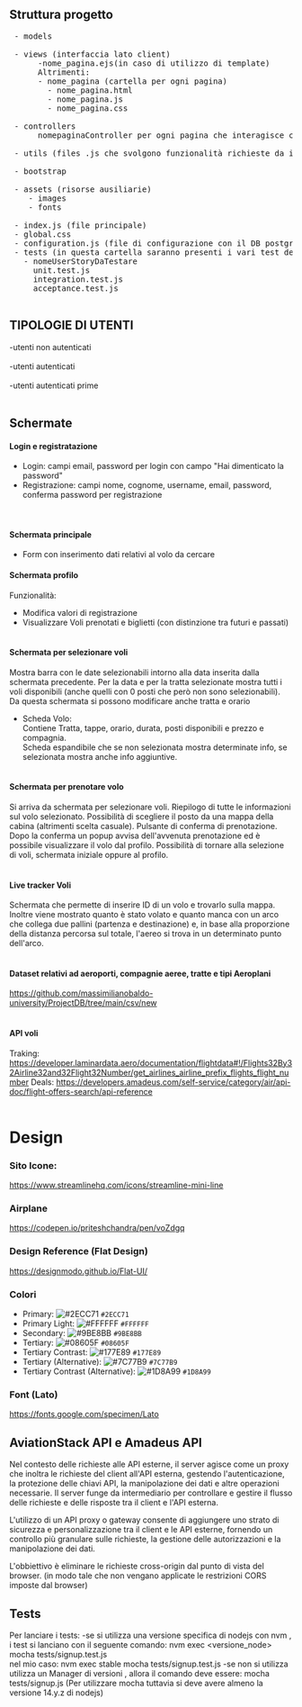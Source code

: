 ## Struttura progetto
<pre>
 - models 
 
 - views (interfaccia lato client)
      -nome_pagina.ejs(in caso di utilizzo di template)
      Altrimenti:
      - nome_pagina (cartella per ogni pagina)
        - nome_pagina.html
        - nome_pagina.js
        - nome_pagina.css
 
 - controllers
      nomepaginaController per ogni pagina che interagisce con il server 

 - utils (files .js che svolgono funzionalità richieste da intera app)
 
 - bootstrap
 
 - assets (risorse ausiliarie)
    - images
    - fonts
 
 - index.js (file principale)
 - global.css
 - configuration.js (file di configurazione con il DB postgreSQL)
 - tests (in questa cartella saranno presenti i vari test delle user stories)
   - nomeUserStoryDaTestare
     unit.test.js
     integration.test.js
     acceptance.test.js
     
</pre>

## TIPOLOGIE DI UTENTI
-utenti non autenticati 
<br/><br/>
-utenti autenticati
<br/><br/>
-utenti autenticati prime 
<br/><br/>
## Schermate
#### Login e registratazione
- Login: campi email, password per login con campo "Hai dimenticato la password"<br/>
- Registrazione: campi nome, cognome, username, email, password, conferma password per registrazione<br/>
<br/><br/>

#### Schermata principale
- Form con inserimento dati relativi al volo da cercare

#### Schermata profilo
Funzionalità:
- Modifica valori di registrazione
- Visualizzare Voli prenotati e biglietti (con distinzione tra futuri e passati)
  <br/><br/>

#### Schermata per selezionare voli
Mostra barra con le date selezionabili intorno alla data inserita dalla schermata precedente. Per la data e per la tratta selezionate mostra tutti i voli disponibili (anche quelli con 0 posti che però non sono selezionabili).<br/>
Da questa schermata si possono modificare anche tratta e orario

- Scheda Volo:<br/>
Contiene Tratta, tappe, orario, durata, posti disponibili e prezzo e compagnia.<br/>
  Scheda espandibile che se non selezionata mostra determinate info, se selezionata mostra anche info aggiuntive.
  <br/><br/>

#### Schermata per prenotare volo
Si arriva da schermata per selezionare voli. Riepilogo di tutte le informazioni sul volo selezionato. Possibilità di scegliere il posto da una mappa della cabina (altrimenti scelta casuale). Pulsante di conferma di prenotazione.<br/>
Dopo la conferma un popup avvisa dell'avvenuta prenotazione ed è possibile visualizzare il volo dal profilo. Possibilità di tornare alla selezione di voli, schermata iniziale oppure al profilo.
<br/><br/>

#### Live tracker Voli 
Schermata che permette di inserire ID di un volo e trovarlo sulla mappa. Inoltre viene mostrato quanto è stato volato e quanto manca con un arco che collega due pallini (partenza e destinazione) e, in base alla proporzione della distanza percorsa sul totale, l'aereo si trova in un determinato punto dell'arco.
<br/><br/>

#### Dataset relativi ad aeroporti, compagnie aeree, tratte e tipi Aeroplani
https://github.com/massimilianobaldo-university/ProjectDB/tree/main/csv/new
<br/><br/>

#### API voli
Traking: https://developer.laminardata.aero/documentation/flightdata#!/Flights32By32Airline32and32Flight32Number/get_airlines_airline_prefix_flights_flight_number
Deals: https://developers.amadeus.com/self-service/category/air/api-doc/flight-offers-search/api-reference
<br/><br/>

# Design

### Sito Icone:

https://www.streamlinehq.com/icons/streamline-mini-line

### Airplane
https://codepen.io/priteshchandra/pen/voZdgq

### Design Reference (Flat Design)

https://designmodo.github.io/Flat-UI/

### Colori

- Primary: ![#2ECC71](https://placehold.co/30x30/2ECC71/2ECC71.png) `#2ECC71`
- Primary Light: ![#FFFFFF](https://placehold.co/30x30/FFFFFF/FFFFFF.png) `#FFFFFF`
- Secondary: ![#9BE8BB](https://placehold.co/30x30/9BE8BB/9BE8BB.png) `#9BE8BB`
- Tertiary: ![#08605F](https://placehold.co/30x30/08605F/08605F.png) `#08605F`
- Tertiary Contrast: ![#177E89](https://placehold.co/30x30/177E89/177E89.png) `#177E89`
- Tertiary (Alternative): ![#7C77B9](https://placehold.co/30x30/7C77B9/7C77B9.png) `#7C77B9`
- Tertiary Contrast (Alternative): ![#1D8A99](https://placehold.co/30x30/1D8A99/1D8A99.png) `#1D8A99`

### Font (Lato)
https://fonts.google.com/specimen/Lato


## AviationStack API e Amadeus API
Nel contesto delle richieste alle API esterne, il server agisce come un proxy che inoltra le richieste del client all'API esterna, gestendo l'autenticazione, la protezione delle chiavi API, la manipolazione dei dati e altre operazioni necessarie. Il server funge da intermediario per controllare e gestire il flusso delle richieste e delle risposte tra il client e l'API esterna.

L'utilizzo di un API proxy o gateway consente di aggiungere uno strato di sicurezza e personalizzazione tra il client e le API esterne, fornendo un controllo più granulare sulle richieste, la gestione delle autorizzazioni e la manipolazione dei dati.

L'obbiettivo è eliminare le richieste cross-origin dal punto di vista del browser. (in modo tale che non vengano applicate le restrizioni CORS imposte dal browser)

## Tests
Per lanciare i tests:
-se si utilizza una versione specifica di nodejs con nvm , i test si lanciano con il seguente comando: 
  nvm exec <versione_node> mocha tests/signup.test.js  
  nel mio caso: nvm exec stable mocha tests/signup.test.js 
-se non si utilizza utilizza un Manager di versioni , allora il comando deve essere:
  mocha tests/signup.js (Per utilizzare mocha tuttavia si deve avere almeno la versione 14.y.z di nodejs)
  